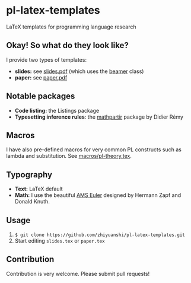 # pl-latex-templates
LaTeX templates for programming language research

## Okay! So what do they look like?

I provide two types of templates:

* **slides:** see [slides.pdf](https://github.com/zhiyuanshi/pl-latex-templates/blob/master/slides.pdf) (which uses the [beamer](http://en.wikipedia.org/wiki/Beamer_(LaTeX)) class)
* **paper:** see [paper.pdf](https://github.com/zhiyuanshi/pl-latex-templates/blob/master/paper.pdf)

## Notable packages
* **Code listing:** the Listings package
* **Typesetting inference rules**: the [mathpartir](http://gallium.inria.fr/~remy/latex/mathpartir.html) package by Didier Rémy

## Macros

I have also pre-defined macros for very common PL constructs such as lambda and substitution. See [macros/pl-theory.tex](https://github.com/zhiyuanshi/pl-latex-templates/blob/master/macros/pl-theory.tex).

## Typography
* **Text:** LaTeX default
* **Math:** I use the beautiful [AMS Euler](http://en.wikipedia.org/wiki/AMS_Euler)
  designed by Hermann Zapf and Donald Knuth.

## Usage

1. `$ git clone https://github.com/zhiyuanshi/pl-latex-templates.git`
2. Start editing `slides.tex` or `paper.tex`

## Contribution

Contribution is very welcome. Please submit pull requests!
